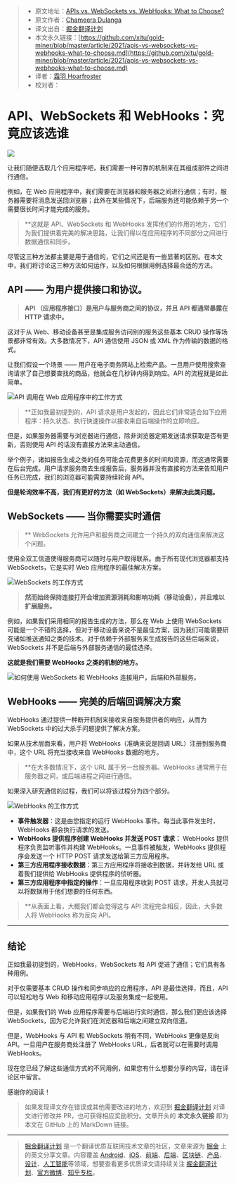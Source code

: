> * 原文地址：[APIs vs. WebSockets vs. WebHooks: What to Choose?](https://blog.bitsrc.io/apis-vs-websockets-vs-webhooks-what-to-choose-5942b73aeb9b)
> * 原文作者：[Chameera Dulanga](https://medium.com/@chameeradulanga)
> * 译文出自：[掘金翻译计划](https://github.com/xitu/gold-miner)
> * 本文永久链接：[https://github.com/xitu/gold-miner/blob/master/article/2021/apis-vs-websockets-vs-webhooks-what-to-choose.md](https://github.com/xitu/gold-miner/blob/master/article/2021/apis-vs-websockets-vs-webhooks-what-to-choose.md)
> * 译者：[霜羽 Hoarfroster](https://github.com/PassionPenguin)
> * 校对者：

# API、WebSockets 和 WebHooks：究竟应该选谁

![](https://cdn-images-1.medium.com/max/5760/1*k3Etz0QztOVwxIMYg1Tatw.jpeg)

让我们随便选取几个应用程序吧，我们需要一种可靠的机制来在其组成部件之间进行通信。

例如，在 Web 应用程序中，我们需要在浏览器和服务器之间进行通信；有时，服务器需要将消息发送回浏览器；此外在某些情况下，后端服务还可能依赖于另一个需要很长时间才能完成的服务。

> **这就是 API、WebSockets 和 WebHooks 发挥他们的作用的地方，它们为我们提供着完美的解决思路，让我们得以在应用程序的不同部分之间进行数据通信和同步。

尽管这三种方法都主要是用于通信的，它们之间还是有一些显著的区别。在本文中，我们将讨论这三种方法如何运作，以及如何根据用例选择最合适的方法。

## API —— 为用户提供接口和协议。

> **API （应用程序接口）是用户与服务商之间的协议，并且 API 都通常暴露在 HTTP 请求中。**

这对于从 Web、移动设备甚至是集成服务访问别的服务这些基本 CRUD 操作等场景都非常有效。大多数情况下，API 通信使用 JSON 或 XML 作为传输的数据的格式。

让我们假设一个场景 —— 用户在电子商务网站上检索产品。一旦用户使用搜索查询请求了自己想要查找的商品，他就会在几秒钟内得到响应。API 的流程就是如此简单。

![API 调用在 Web 应用程序中的工作方式](https://cdn-images-1.medium.com/max/2000/1*2P5Wwur2TEno1WY0lZHP3w.png)

> **正如我最初提到的，API 请求是用户发起的，因此它们非常适合如下应用程序：持久状态、执行快速操作以接收来自后端操作的立即响应。

但是，如果服务器需要与浏览器进行通信，除非浏览器定期发送请求获取是否有更新，否则使用 API 的话没有直接方法来主动通信。

举个例子，诸如报告生成之类的任务可能会花费更多的时间和资源，而这通常需要在后台完成。用户请求服务商去生成报告后，服务器并没有直接的方法来告知用户任务已完成，我们的浏览器可能需要持续轮询 API。

**但是轮询效率不高，我们有更好的方法（如 WebSockets）来解决此类问题。**

## WebSockets —— 当你需要实时通信

> ** WebSockets 允许用户和服务商之间建立一个持久的双向通信来解决这个问题。

使用全双工信道使得服务商可以随时与用户取得联系。由于所有现代浏览器都支持 WebSockets，它是实时 Web 应用程序的最佳解决方案。

![WebSockets 的工作方式](https://cdn-images-1.medium.com/max/2690/1*6pyJqsMadK3ItpzWa3qdSA.png)

> **然而始终保持连接打开会增加资源消耗和影响功耗（移动设备），并且难以扩展服务。**

例如，如果我们采用相同的报告生成的方法，那么在 Web 上使用 WebSockets 可能是一个不错的选择，但对于移动设备来说不是最佳方案，因为我们可能需要研究诸如推送通知之类的技术。对于依赖于外部服务来生成报告的这些后端来说，WebSockets 并不是后端与外部服务通信的最佳选择。

**这就是我们需要 WebHooks 之类的机制的地方。**

![如何使用 WebSockets 和 WebHooks 连接用户，后端和外部服务。](Https://cdn-images-1.medium.com/max/2006/1*vhbQNBBr2Lmzz2QBa5KYkQ.png)

## WebHooks —— 完美的后端回调解决方案

WebHooks 通过提供一种断开机制来接收来自服务提供者的响应，从而为 WebSockets 中的过大杀手问题提供了解决方案。

如果从技术层面来看，用户将 WebHooks（准确来说是回调 URL）注册到服务商中，这个 URL 将充当接收来自 WebHooks 数据的地方。

> **在大多数情况下，这个 URL 属于另一台服务器。WebHooks 通常用于在服务器之间，或后端进程之间进行通信。

如果深入研究通信的过程，我们可以将该过程分为四个部分。

![WebHooks 的工作方式](https://cdn-images-1.medium.com/max/3000/1*2BYW_05KftDQ4U3XVrXQOA.png)

* **事件触发器**：这是由您指定的运行 WebHooks 事件。每当此事件发生时，WebHooks 都会执行请求的发送。
* **WebHooks 提供程序创建 WebHooks 并发送 POST 请求：** WebHooks 提供程序负责监听事件并构建 WebHooks。一旦事件被触发，WebHooks 提供程序会发送一个 HTTP POST 请求发送给第三方应用程序。
* **第三方应用程序接收数据**：第三方应用程序将接收到数据，并转发给 URL 或着我们提供给 WebHooks 提供程序的侦听器。
* **第三方应用程序中指定的操作**：一旦应用程序收到 POST 请求，开发人员就可以将数据用于他们想要的任何东西。

> **从表面上看，大概我们都会觉得这与 API 流程完全相反，因此，大多数人将 WebHooks 称为反向 API。

---

## 结论

正如我最初提到的，WebHooks，WebSockets 和 API 促进了通信；它们具有各种用例。

对于仅需要基本 CRUD 操作和同步响应的应用程序，API 是最佳选择，而且，API 可以轻松地与 Web 和移动应用程序以及服务集成一起使用。

但是，如果我们的 Web 应用程序需要与后端进行实时通信，那么我们更应该选择 WebSockets，因为它允许我们在浏览器和后端之间建立双向信道。

但是，WebHooks 与 API 和 WebSockets 稍有不同，WebHooks 更像是反向 API。一旦用户在服务商处注册了 WebHooks URL，后者就可以在需要时调用 WebHooks。

现在您已经了解这些通信方式的不同用例，如果您有什么想要分享的内容，请在评论区中留言。

感谢你的阅读！

> 如果发现译文存在错误或其他需要改进的地方，欢迎到 [掘金翻译计划](https://github.com/xitu/gold-miner) 对译文进行修改并 PR，也可获得相应奖励积分。文章开头的 **本文永久链接** 即为本文在 GitHub 上的 MarkDown 链接。

---

> [掘金翻译计划](https://github.com/xitu/gold-miner) 是一个翻译优质互联网技术文章的社区，文章来源为 [掘金](https://juejin.im) 上的英文分享文章。内容覆盖 [Android](https://github.com/xitu/gold-miner#android)、[iOS](https://github.com/xitu/gold-miner#ios)、[前端](https://github.com/xitu/gold-miner#前端)、[后端](https://github.com/xitu/gold-miner#后端)、[区块链](https://github.com/xitu/gold-miner#区块链)、[产品](https://github.com/xitu/gold-miner#产品)、[设计](https://github.com/xitu/gold-miner#设计)、[人工智能](https://github.com/xitu/gold-miner#人工智能)等领域，想要查看更多优质译文请持续关注 [掘金翻译计划](https://github.com/xitu/gold-miner)、[官方微博](http://weibo.com/juejinfanyi)、[知乎专栏](https://zhuanlan.zhihu.com/juejinfanyi)。
